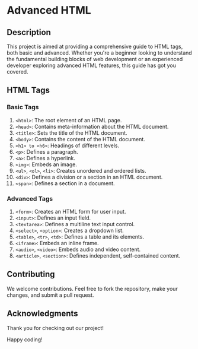 # Advanced HTML


## Description

This project is aimed at providing a comprehensive guide to HTML tags, both basic and advanced. Whether you're a beginner looking to understand the fundamental building blocks of web development or an experienced developer exploring advanced HTML features, this guide has got you covered.

## HTML Tags

### Basic Tags

1. `<html>`: The root element of an HTML page.
2. `<head>`: Contains meta-information about the HTML document.
3. `<title>`: Sets the title of the HTML document.
4. `<body>`: Contains the content of the HTML document.
5. `<h1> to <h6>`: Headings of different levels.
6. `<p>`: Defines a paragraph.
7. `<a>`: Defines a hyperlink.
8. `<img>`: Embeds an image.
9. `<ul>`, `<ol>`, `<li>`: Creates unordered and ordered lists.
10. `<div>`: Defines a division or a section in an HTML document.
11. `<span>`: Defines a section in a document.

### Advanced Tags

1. `<form>`: Creates an HTML form for user input.
2. `<input>`: Defines an input field.
3. `<textarea>`: Defines a multiline text input control.
4. `<select>`, `<option>`: Creates a dropdown list.
5. `<table>`, `<tr>`, `<td>`: Defines a table and its elements.
6. `<iframe>`: Embeds an inline frame.
7. `<audio>`, `<video>`: Embeds audio and video content.
8. `<article>`, `<section>`: Defines independent, self-contained content.


## Contributing

We welcome contributions. Feel free to fork the repository, make your changes, and submit a pull request.

## Acknowledgments

Thank you for checking out our project!

Happy coding!

